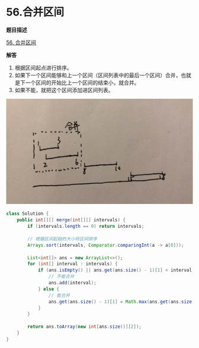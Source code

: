 # 56.合并区间

**题目描述**

[56. 合并区间](https://leetcode-cn.com/problems/merge-intervals/)

**解答**

1. 根据区间起点进行排序。
2. 如果下一个区间能够和上一个区间（区间列表中的最后一个区间）合并，也就是下一个区间的开始比上一个区间的结束小，就合并。
3. 如果不能，就把这个区间添加进区间列表。

![](images/20190807210230260_5046.png)

```java
class Solution {
    public int[][] merge(int[][] intervals) {
        if (intervals.length == 0) return intervals;

        // 根据区间起始的大小将区间排序
        Arrays.sort(intervals, Comparator.comparingInt(a -> a[0]));

        List<int[]> ans = new ArrayList<>();
        for (int[] interval : intervals) {
            if (ans.isEmpty() || ans.get(ans.size() - 1)[1] < interval[0]) {
                // 不能合并
                ans.add(interval);
            } else {
                // 能合并
                ans.get(ans.size() - 1)[1] = Math.max(ans.get(ans.size() - 1)[1], interval[1]);
            }
        }

        return ans.toArray(new int[ans.size()][2]);
    }
}
```